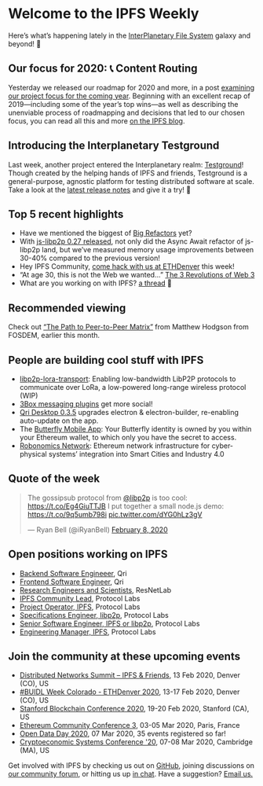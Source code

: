 # Welcome to the IPFS Weekly

Here’s what’s happening lately in the [InterPlanetary File System](https://ipfs.io/) galaxy and beyond! 🚀

## Our focus for 2020: 📞 Content Routing

Yesterday we released our roadmap for 2020 and more, in a post [examining our project focus for the coming year](https://blog.ipfs.io/2020-02-10-our-focus-for-2020/). Beginning with an excellent recap of 2019—including some of the year’s top wins—as well as describing the unenviable process of roadmapping and decisions that led to our chosen focus, you can read all this and more [on the IPFS blog](https://blog.ipfs.io/2020-02-10-our-focus-for-2020/).


## Introducing the Interplanetary Testground

Last week, another project entered the Interplanetary realm: [Testground](https://github.com/ipfs/testground)! Though created by the helping hands of IPFS and friends, Testground is a general-purpose, agnostic platform for testing distributed software at scale. Take a look at the [latest release notes](https://github.com/ipfs/testground/releases/tag/v0.1.0) and give it a try! 💫


## Top 5 recent highlights

* Have we mentioned the biggest of [Big Refactors](https://blog.ipfs.io/2020-02-06-big-refactors/) yet?
* With [js-libp2p 0.27 released](https://blog.ipfs.io/2020-02-07-js-libp2p-0-27/), not only did the Async Await refactor of js-libp2p land, but we’ve measured memory usage improvements between 30-40% compared to the previous version!
* Hey IPFS Community, [come hack with us at ETHDenver](https://blog.ipfs.io/2020-02-07-ethdenver-2020/) this week!
* “At age 30, this is not the Web we wanted...” [The 3 Revolutions of Web 3](https://medium.com/@tonyob/the-3-revolutions-of-web-3-7165ed6b3036)
* What are you working on with IPFS? [a thread](https://www.reddit.com/r/ipfs/comments/f10um9/what_are_you_working_on_with_ipfs/) 🧵


## Recommended viewing

Check out [“The Path to Peer-to-Peer Matrix”](https://fosdem.org/2020/schedule/event/dip_p2p_matrix/) from Matthew Hodgson from FOSDEM, earlier this month.


## People are building cool stuff with IPFS

* [libp2p-lora-transport](https://github.com/RTradeLtd/libp2p-lora-transport): Enabling low-bandwidth LibP2P protocols to communicate over LoRa, a low-powered long-range wireless protocol (WIP)
* [3Box messaging plugins](https://medium.com/3box/3box-messaging-plugins-get-more-social-354e2afe88cb) get more social!
* [Qri Desktop 0.3.5](https://github.com/qri-io/desktop/releases/tag/v0.3.5) upgrades electron & electron-builder, re-enabling auto-update on the app.
* The [Butterfly Mobile App](https://medium.com/bproto/the-butterfly-mobile-app-4e904427c840): Your Butterfly identity is owned by you within your Ethereum wallet, to which only you have the secret to access.
* [Robonomics Network](https://robonomics.network/en/): Ethereum network infrastructure for cyber-physical systems’ integration into Smart Cities and Industry 4.0


## Quote of the week

<blockquote class="twitter-tweet"><p lang="en" dir="ltr">The gossipsub protocol from <a href="https://twitter.com/libp2p?ref_src=twsrc%5Etfw">@libp2p</a> is too cool: <a href="https://t.co/Eg4GiuTTJB">https://t.co/Eg4GiuTTJB</a> I put together a small node.js demo: <a href="https://t.co/9q5umb798i">https://t.co/9q5umb798i</a> <a href="https://t.co/dYG0hLz3gV">pic.twitter.com/dYG0hLz3gV</a></p>&mdash; Ryan Bell (@iRyanBell) <a href="https://twitter.com/iRyanBell/status/1225968607105937409?ref_src=twsrc%5Etfw">February 8, 2020</a></blockquote> <script async src="https://platform.twitter.com/widgets.js" charset="utf-8"></script>


## Open positions working on IPFS

* [Backend Software Engineeer](https://qri.io/jobs/job-backend-software-engineer), Qri
* [Frontend Software Engineer](https://qri.io/jobs/job-frontend-software-engineer), Qri
* [Research Engineers and Scientists](https://jobs.lever.co/protocol/f39f7fe0-1805-40d2-9453-90fd25c72bc3), ResNetLab
* [IPFS Community Lead](https://jobs.lever.co/protocol/71c4a9b9-af90-4ce9-9dba-8b72507997bf), Protocol Labs
* [Project Operator, IPFS](https://jobs.lever.co/protocol/135cecff-ecc4-49ca-b516-61b63fd4d9ef), Protocol Labs
* [Specifications Engineer, libp2p](https://jobs.lever.co/protocol/0ee37e17-5fb3-4b0f-8559-e5fca363e268), Protocol Labs
* [Senior Software Engineer, IPFS or libp2p](https://jobs.lever.co/protocol/82793e56-124f-484c-bf13-357ef0b45bc6), Protocol Labs
* [Engineering Manager, IPFS](https://jobs.lever.co/protocol/3f0787e8-58b3-4122-a1ea-424561d2658f), Protocol Labs


## Join the community at these upcoming events

* [Distributed Networks Summit – IPFS & Friends](https://www.eventbrite.com/e/distributed-networks-summit-ipfs-friends-tickets-86959928487), 13 Feb 2020, Denver (CO), US
* [#BUIDL Week Colorado - ETHDenver 2020](https://www.ethdenver.com/buidlweek/), 13-17 Feb 2020, Denver (CO), US
* [Stanford Blockchain Conference 2020](https://cbr.stanford.edu/sbc20/), 19-20 Feb 2020, Stanford (CA), US
* [Ethereum Community Conference 3](https://ethcc.io/), 03-05 Mar 2020, Paris, France
* [Open Data Day 2020](https://opendataday.org/), 07 Mar 2020, 35 events registered so far!
* [Cryptoeconomic Systems Conference '20](https://cryptoeconomicsystems.pubpub.org/ces20), 07-08 Mar 2020, Cambridge (MA), US


Get involved with IPFS by checking us out on [GitHub](https://github.com/ipfs), joining discussions on [our community forum](https://discuss.ipfs.io/), or hitting us up [in chat](https://riot.im/app/#/room/#ipfs:matrix.org). Have a suggestion? [Email us.](mailto:newsletter@ipfs.io)
